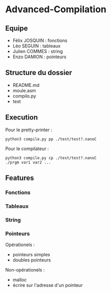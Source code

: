 # Advanced-Compilation

## Equipe

- Félix JOSQUIN : fonctions
- Léo SEGUIN : tableaux
- Julien COMMES : string
- Enzo DAMION : pointeurs

## Structure du dossier

- README.md
- moule.asm
- compilo.py
- test

## Execution

Pour le pretty-printer :

    python3 compile.py pp ./test/test?.nanoC

Pour le compilateur :

    python3 compile.py cp ./test/test?.nanoC
    ./prgm var1 var2 ...

## Features

### Fonctions

### Tableaux

### String

### Pointeurs

Opérationels :

- pointeurs simples
- doubles pointeurs

Non-opérationels :

- malloc
- écrire sur l'adresse d'un pointeur

